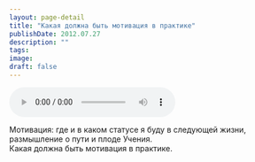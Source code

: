 ```yaml
---
layout: page-detail
title: "Какая должна быть мотивация в практике"
publishDate: 2012.07.27
description: ""
tags:
image:
draft: false
---
```


<audio title="2012.07.27 - Какая должна быть мотивация в практике.mp3" src="/upload/iblock/7e4/7e4512382172360b3343452af363a574.mp3" controls=""></audio>

 Мотивация: где и в каком статусе я буду в следующей жизни,  
 размышление о пути и плоде Учения.  
 Какая должна быть мотивация в практике.  

  
